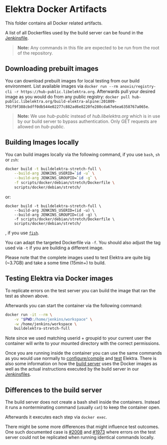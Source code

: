 # Elektra Docker Artifacts

This folder contains all Docker related artifacts.

A list of all Dockerfiles used by the build server can be found in the
[Jenkinsfile](https://master.libelektra.org/scripts/jenkins/Jenkinsfile).

> **Note:**
> Any commands in this file are expected to be run from the root
> of the repository.

## Downloading prebuilt images

You can download prebuilt images for local testing from our build environment.
List available images via `docker run --rm anoxis/registry-cli -r https://hub-public.libelektra.org`.
Afterwards pull your desired image as you would do from any public registry:
`docker pull hub-public.libelektra.org/build-elektra-alpine:201809-791f9f388cbdff0db544e02277c882ad6e8220fe280cda67e6ea6358767a065e`.

> **Note:**
> We use _hub-public_ instead of _hub.libelektra.org_ which is in use by our
> build server to bypass authentication.
> Only GET requests are allowed on _hub-public_.

## Building Images locally

You can build images locally via the following command, if you use `bash`, `sh` or `zsh`:

```sh
docker build -t buildelektra-stretch-full \
    --build-arg JENKINS_USERID=`id -u` \
    --build-arg JENKINS_GROUPID=`id -g` \
    -f scripts/docker/debian/stretch/Dockerfile \
    scripts/docker/debian/stretch/
```

or:

```fish
docker build -t buildelektra-stretch-full \
    --build-arg JENKINS_USERID=(id -u) \
    --build-arg JENKINS_GROUPID=(id -g) \
    -f scripts/docker/debian/stretch/Dockerfile \
    scripts/docker/debian/stretch/
```

, if you use [`fish`](https://www.fishshell.com).

You can adapt the targeted Dockerfile via `-f`.
You should also adjust the tag used via `-t` if you are building a different
image.

Please note that the complete images used to test Elektra are quite big
(~3.7GB) and take a some time (15min+) to build.

## Testing Elektra via Docker images

To replicate errors on the test server you can build the image that ran the
test as shown above.

Afterwards you can start the container via the following command:

```sh
docker run -it --rm \
    -v "$PWD:/home/jenkins/workspace" \
    -w /home/jenkins/workspace \
    buildelektra-stretch-full
```

Note since we used matching userid + groupid to your current user the container
will write to your mounted directory with the correct permissions.

Once you are running inside the container you can use the same commands as you
would use normally to
[configure/compile](https://master.libelektra.org/doc/COMPILE.md)
and [test](https://master.libelektra.org/doc/TESTING.md) Elektra.
There is also some information on how the
[build server](https://master.libelektra.org/doc/BUILDSERVER.md) uses
the Docker images as well as the actual instructions executed by the
build server in our
[Jenkinsfiles](https://master.libelektra.org/scripts/jenkins).

## Differences to the build server

The build server does not create a bash shell inside the containers.
Instead it runs a nonterminating command (usually `cat`) to keep the container
open.

Afterwards it executes each step via `docker exec`.

There might be some more differences that might influence test outcomes.
One such documented case is [#2008](https://issues.libelektra.org/2008) and
[#1973](https://issues.libelektra.org/1973) where errors on the test
server could not be replicated when running identical commands locally.
